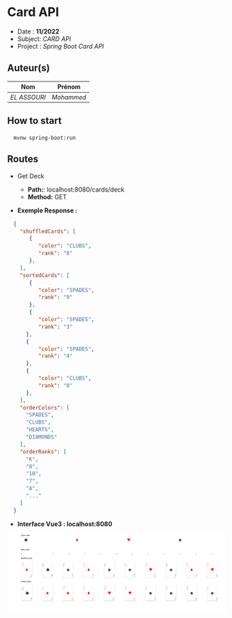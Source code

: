 # Card API

- Date : **11/2022**
- Subject: *CARD API*
- Project : *Spring Boot Card API*

## Auteur(s)

|Nom|Prénom|
|--|--|
*EL ASSOURI* | *Mohammed*|

## How to start
  ```shell
    mvnw spring-boot:run
  ```

## Routes

- Get Deck
    - **Path:**: localhost:8080/cards/deck
    - **Method:** GET

- **Exemple Response :**
```json
  {
    "shuffledCards": [
       {
          "color": "CLUBS",
          "rank": "8"
       },
    ],
    "sortedCards": [
       {
          "color": "SPADES",
          "rank": "9"
       },
       {
          "color": "SPADES",
          "rank": "3"
      },
      {
          "color": "SPADES",
          "rank": "4"
      },
      {
          "color": "CLUBS",
          "rank": "8"
      },
    ],
    "orderColors": [
      "SPADES",
      "CLUBS",
      "HEARTS",
      "DIAMONDS"
    ],
    "orderRanks": [
      "K",
      "8",
      "10",
      "7",
      "A",
      "..."
    ]
  }
```
- **Interface Vue3 : localhost:8080**


![alt text](https://github.com/nujabness/card-api/blob/main/ui.png)
